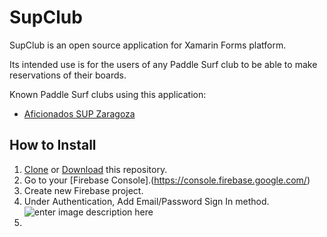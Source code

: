 # SupClub
SupClub is an open source application for Xamarin Forms platform.

Its intended use is for the users of any Paddle Surf club to be able to make reservations of their boards.

Known Paddle Surf clubs using this application:
- [Aficionados SUP Zaragoza](http://supclub.es)

## How to Install
1. [Clone](x-github-client://openRepo/https://github.com/JoseMariaBernad/SupClub) or [Download](https://github.com/JoseMariaBernad/SupClub/archive/master.zip) this repository.
2. Go to your [Firebase Console].(https://console.firebase.google.com/)
3. Create new Firebase project.
4. Under Authentication, Add Email/Password Sign In method. ![enter image description here](https://lh3.googleusercontent.com/tQQ_Vltm0rww31nU8Y17xf9sBzyurTkX7HTwcSdt3Q8Vyv9iErfukHVv2rCOtYf9va68Zy91uTY)
5. 
<!--stackedit_data:
eyJoaXN0b3J5IjpbMTcyMzE0ODE1M119
-->